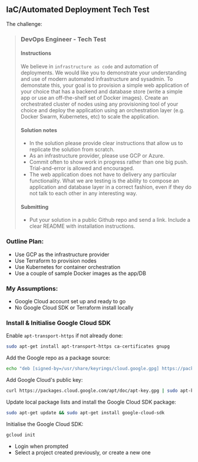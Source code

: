 ## IaC/Automated Deployment Tech Test
The challenge:

>### DevOps Engineer - Tech Test
>#### Instructions
>We believe in `infrastructure as code` and automation of deployments.  We would like you to demonstrate your understanding and use of modern automated infrastructure and sysadmin. To demonstate this, your goal is to provision a simple web application of your choice that has a backend and database store (write a simple app or use an off-the-shelf set of Docker images).  Create an orchestrated cluster of nodes using any provisioning tool of your choice and deploy the application using an orchestration layer (e.g. Docker Swarm, Kubernetes, etc) to scale the application.  
>#### Solution notes
>* In the solution please provide clear instructions that allow us to replicate the solution from scratch.  
>* As an infrastructure provider, please use GCP or Azure.
>* Commit often to show work in progress rather than one big push.  Trial-and-error is allowed and encouraged.
>* The web application does not have to delivery any particular functionality.  What we are testing is the ability to compose an application and database layer in a correct fashion, even if they do not talk to each other in any interesting way. 
>####  Submitting
>* Put your solution in a public Github repo and send a link. Include a clear README with installation instructions.

### Outline Plan:
* Use GCP as the infrastructure provider
* Use Terraform to provision nodes
* Use Kubernetes for container orchestration
* Use a couple of sample Docker images as the app/DB

### My Assumptions:
* Google Cloud account set up and ready to go
* No Google Cloud SDK or Terraform install locally

### Install & Initialise Google Cloud SDK

Enable `apt-transport-https` if not already done:
```bash
sudo apt-get install apt-transport-https ca-certificates gnupg
```

Add the Google repo as a package source:
```bash
echo "deb [signed-by=/usr/share/keyrings/cloud.google.gpg] https://packages.cloud.google.com/apt cloud-sdk main" | sudo tee -a /etc/apt/sources.list.d/google-cloud-sdk.list
```

Add Google Cloud's public key:
```bash
curl https://packages.cloud.google.com/apt/doc/apt-key.gpg | sudo apt-key --keyring /usr/share/keyrings/cloud.google.gpg add -
```

Update local package lists and install the Google Cloud SDK package:
```bash
sudo apt-get update && sudo apt-get install google-cloud-sdk
```

Initialise the Google Cloud SDK:
```bash
gcloud init
```
* Login when prompted
* Select a project created previously, or create a new one
